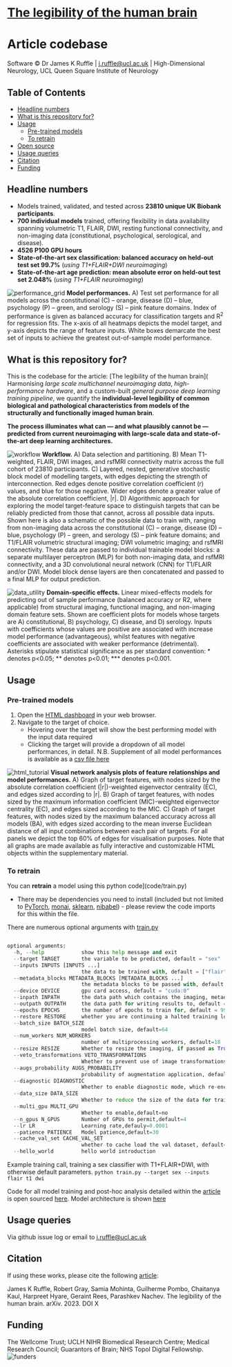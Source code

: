 # [The legibility of the human brain](URL)
# Article codebase

Software © Dr James K Ruffle | j.ruffle@ucl.ac.uk | High-Dimensional Neurology, UCL Queen Square Institute of Neurology


## Table of Contents
- [Headline numbers](#headline-numbers)
- [What is this repository for?](#what-is-this-repository-for)
- [Usage](#usage)
	- [Pre-trained models](#pre-trained-models)
	- [To retrain](#to-retrain)
- [Open source](#open-source)
- [Usage queries](#usage-queries)
- [Citation](#citation)
- [Funding](#funding)


## Headline numbers
- Models trained, validated, and tested across **23810 unique UK Biobank participants**.
- **700 individual models** trained, offering flexibility in data availability spanning volumetric T1, FLAIR, DWI, resting functional connectivity, and non-imaging data (constitutional, psychological, serological, and disease).
- **4526 P100 GPU hours**
- **State-of-the-art sex classification: balanced accuracy on held-out test set 99.7%** (*using T1+FLAIR+DWI neuroimaging*)
- **State-of-the-art age prediction: mean absolute error on held-out test set 2.048%** (*using T1+FLAIR neuroimaging*)

![performance_grid](assets/performance_grid.jpg)
**Model performances.** A) Test set performance for all models across the constitutional (C) – orange, disease (D) – blue, psychology (P) – green, and serology (S) – pink feature domains. Index of performance is given as balanced accuracy for classification targets and R<sup>2</sup> for regression fits. The x-axis of all heatmaps depicts the model target, and y-axis depicts the range of feature inputs. White boxes demarcate the best set of inputs to achieve the greatest out-of-sample model performance.


## What is this repository for?
This is the codebase for the article: [The legibility of the human brain](
Harmonising *large scale multichannel neuroimaging data*, *high-performance hardware*, and a custom-built *general purpose deep learning training pipeline*, we quantify the **individual-level legibility of common biological and pathological characteristics from models of the structurally and functionally imaged human brain**. 

**The process illuminates what can — and what plausibly cannot be — predicted from current neuroimaging with large-scale data and state-of-the-art deep learning architectures.**


![workflow](assets/workflow.jpg)
**Workflow.** A) Data selection and partitioning. B) Mean T1-weighted, FLAIR, DWI images, and rsfMRI connectivity matrix across the full cohort of 23810 participants. C) Layered, nested, generative stochastic block model of modelling targets, with edges depicting the strength of interconnection. Red edges denote positive correlation coefficient (r) values, and blue for those negative. Wider edges denote a greater value of the absolute correlation coefficient, |r|. D) Algorithmic approach for exploring the model target-feature space to distinguish targets that can be reliably predicted from those that cannot, across all possible data inputs. Shown here is also a schematic of the possible data to train with, ranging from non-imaging data across the constitutional (C) – orange, disease (D) – blue, psychology (P) – green, and serology (S) – pink feature domains; and T1/FLAIR volumetric structural imaging; DWI volumetric imaging; and rsfMRI connectivity. These data are passed to individual trainable model blocks: a separate multilayer perceptron (MLP) for both non-imaging data, and rsfMRI connectivity, and a 3D convolutional neural network (CNN) for T1/FLAIR and/or DWI. Model block dense layers are then concatenated and passed to a final MLP for output prediction.


![data_utility](assets/data_utility.jpg)
**Domain-specific effects.** Linear mixed-effects models for predicting out of sample performance (balanced accuracy or R2, where applicable) from structural imaging, functional imaging, and non-imaging domain feature sets. Shown are coefficient plots for models whose targets are A) constitutional, B) psychology, C) disease, and D) serology. Inputs with coefficients whose values are positive are associated with increase model performance (advantageous), whilst features with negative coefficients are associated with weaker performance (detrimental). Asterisks stipulate statistical significance as per standard convention: * denotes p<0.05; ** denotes p<0.01; *** denotes p<0.001.



## Usage
### Pre-trained models
1) Open the [HTML dashboard](Interactive_results.html) in your web browser. 
2) Navigate to the target of choice.
	- Hovering over the target will show the best performing model with the input data required
	- Clicking the target will provide a dropdown of all model performances, in detail.
N.B. Supplement of all model performances is available as a [csv file here](assets/metrics_comparison_test.csv)

![html_tutorial](assets/html_tutorial.jpg)
**Visual network analysis plots of feature relationships and model performances.** A) Graph of target features, with nodes sized by the absolute correlation coefficient (|r|)-weighted eigenvector centrality (EC), and edges sized according to |r|. B) Graph of target features, with nodes sized by the maximum information coefficient (MIC)-weighted eigenvector centrality (EC), and edges sized according to the MIC. C) Graph of target features, with nodes sized by the maximum balanced accuracy across all models (BA), with edges sized according to the mean inverse Euclidean distance of all input combinations between each pair of targets. For all panels we depict the top 60% of edges for visualisation purposes. Note that all graphs are made available as fully interactive and customizable HTML objects within the supplementary material.


### To retrain
You can **retrain** a model using this python code](code/train.py)
- There may be dependencies you need to install (included but not limited to [PyTorch](https://pytorch.org), [monai](https://monai.io), [sklearn](https://scikit-learn.org/stable/), [nibabel](https://nipy.org/nibabel/)) - please review the code imports for this within the file.

There are numerous optional arguments with [train.py](code/train.py) 
```python train.py -h

optional arguments:
  -h, --help            show this help message and exit
  --target TARGET       the variable to be predicted, default = "sex"
  --inputs INPUTS [INPUTS ...]
                        the data to be trained with, default = ["flair", "t1", "dwi", "metadata", "connectivity"]
  --metadata_blocks METADATA_BLOCKS [METADATA_BLOCKS ...]
                        the metadata blocks to be passed with, default = ["constitutional","serology","psychology","disease"]
  --device DEVICE       gpu card access, default = "cuda:0"
  --inpath INPATH       the data path which contains the imaging, metadata and connectivity. It should contain the subdirectories of TEST and TRAIN, with subsequent directory cascades of T1, FLAIR, DWI, etc., default = "/data/BIOBANK/"
  --outpath OUTPATH     the data path for writing results to, default = "/data/BIOBANK/results_out/"
  --epochs EPOCHS       the number of epochs to train for, default = 999999
  --restore RESTORE     whether you are continuing a halted training loop, default=False
  --batch_size BATCH_SIZE
                        model batch size, default=64
  --num_workers NUM_WORKERS
                        number of multiprocessing workers, default=18
  --resize RESIZE       Whether to resize the imaging, if passed as True shall work in 64 cubed, rather than the default 128, default=yes
  --veto_transformations VETO_TRANSFORMATIONS
                        Whether to prevent use of image transformations on the fly, default=yes since we have pre-computed them for speedup
  --augs_probability AUGS_PROBABILITY
                        probability of augmentation application, default=0.05
  --diagnostic DIAGNOSTIC
                        Whether to enable diagnostic mode, which re-encodes all input data as 1 and 0, for debugging purposes, default=no
  --data_size DATA_SIZE
                        Whether to reduce the size of the data for training, for debugging purposes, default = 999999999
  --multi_gpu MULTI_GPU
                        Whether to enable,default=no
  --n_gpus N_GPUS       Number of GPUs to permit,default=4
  --lr LR               Learning rate,defauly=0.0001
  --patience PATIENCE   Model patience,default=30
  --cache_val_set CACHE_VAL_SET
                        whether to cache load the val dataset, default=yes
  --hello_world         hello world introduction
```

Example training call, training a sex classifier with T1+FLAIR+DWI, with otherwise default parameters.
```python train.py --target sex --inputs flair t1 dwi```



Code for all model training and post-hoc analysis detailed within the [article](URL) is open sourced [here](code/). 
Model architecture is shown [here](assets/architecture.pdf)


## Usage queries
Via github issue log or email to j.ruffle@ucl.ac.uk


## Citation
If using these works, please cite the following [article](URL):

James K Ruffle, Robert Gray, Samia Mohinta, Guilherme Pombo, Chaitanya Kaul, Harpreet Hyare, Geraint Rees, Parashkev Nachev. The legibility of the human brain. arXiv. 2023. DOI X



## Funding
The Wellcome Trust; UCLH NIHR Biomedical Research Centre; Medical Research Council; Guarantors of Brain; NHS Topol Digital Fellowship.
![funders](assets/funders.png)

